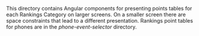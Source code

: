 This directory contains Angular components for presenting points tables for each Rankings Category
on larger screens. On a smaller screen there are space constraints that lead to a different presentation.
Rankings point tables for phones are in the *phone-event-selector* directory.
